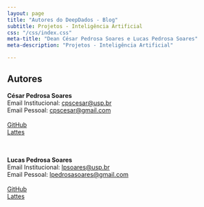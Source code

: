 ```yaml
---
layout: page
title: "Autores do DeepDados - Blog"
subtitle: Projetos - Inteligência Artificial
css: "/css/index.css"
meta-title: "Dean César Pedrosa Soares e Lucas Pedrosa Soares"
meta-description: "Projetos - Inteligência Artificial"

---
```


## Autores ##

**César Pedrosa Soares**<br />
Email Institucional: <cpscesar@usp.br><br />
Email Pessoal: <cpscesar@gmail.com><br />
<br />
[GitHub](https://cpscesar.github.io/)<br />
[Lattes](http://lattes.cnpq.br/7049986165777293)<br />
<br />
<br />

**Lucas Pedrosa Soares** <br />
Email Institucional: <lpsoares@usp.br> <br />
Email Pessoal: <lpedrosasoares@gmail.com><br />
<br />
[GitHub](https://lpsmlgeobr.github.io/)<br />
[Lattes](http://buscatextual.cnpq.br/buscatextual/visualizacv.do?id=K8568837U3)
